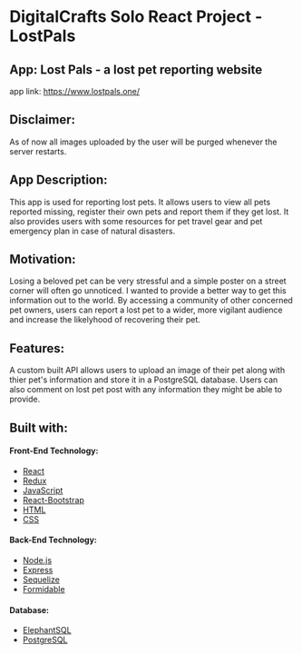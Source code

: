 # DigitalCrafts Solo React Project - LostPals

## App: Lost Pals - a lost pet reporting website

app link: https://www.lostpals.one/

## Disclaimer:

As of now all images uploaded by the user will be purged whenever the server restarts.

## App Description:

This app is used for reporting lost pets. It allows users to view all pets reported missing, register their own pets and report them if they get lost. It also provides users with some resources for pet travel gear and pet emergency plan in case of natural disasters.

## Motivation:

Losing a beloved pet can be very stressful and a simple poster on a street corner will often go unnoticed. I wanted to provide a better way to get this information out to the world. By accessing a community of other concerned pet owners, users can report a lost pet to a wider, more vigilant audience and increase the likelyhood of recovering their pet.

## Features:

A custom built API allows users to upload an image of their pet along with thier pet's information and store it in a PostgreSQL database. Users can also comment on lost pet post with any information they might be able to provide.

## Built with:

#### Front-End Technology:

* [React](https://reactjs.org/)
* [Redux](https://redux.js.org/)
* [JavaScript](https://www.javascript.com/)
* [React-Bootstrap](https://react-bootstrap.github.io/)
* [HTML](https://www.w3schools.com/html/)
* [CSS](https://www.w3schools.com/css/default.asp)

#### Back-End Technology:
* [Node.js](https://nodejs.org/en/about/)
* [Express](https://expressjs.com/)
* [Sequelize](https://sequelize.org/master/)
* [Formidable](https://www.npmjs.com/package/formidable)

#### Database:

* [ElephantSQL](https://www.elephantsql.com/)
* [PostgreSQL](https://www.postgresql.org/)
